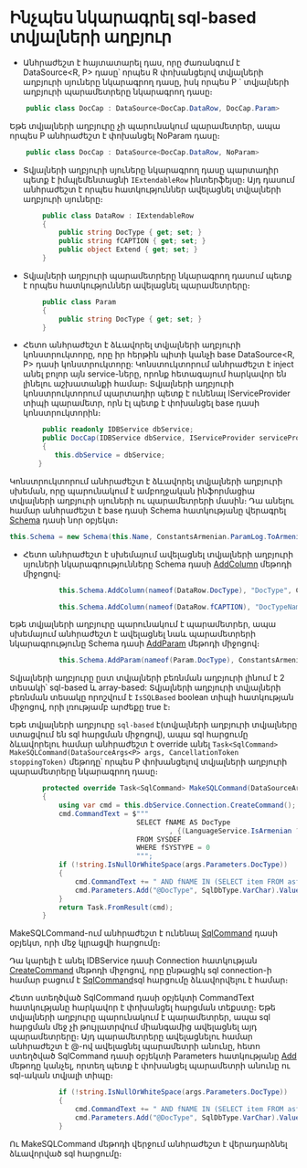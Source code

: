 # Ինչպես նկարագրել sql-based տվյալների աղբյուր

- Անհրաժեշտ է հայտատարել դաս, որը ժառանգում է DataSource<R, P> դասը՝ որպես R փոխանցելով տվյալների աղբյուրի սյուները նկարագրող դասը, իսկ որպես P ` տվյալների աղբյուրի պարամետրերը նկարագրող դասը։

```c#
    public class DocCap : DataSource<DocCap.DataRow, DocCap.Param>
```

Եթե տվյալների աղբյուրը չի պարունակում պարամետրեր, ապա որպես P անհրաժեշտ է փոխանցել NoParam դասը։
```c#
    public class DocCap : DataSource<DocCap.DataRow, NoParam>
```

- Տվյալների աղբյուրի սյուները նկարագրող դասը պարտադիր պետք է իմպլեմենտացնի `IExtendableRow` ինտերֆեյսը։ Այդ դասում անհրաժեշտ է որպես հատկություններ ավելացնել տվյալների աղբյուրի սյուները։
```c#
        public class DataRow : IExtendableRow
        {
            public string DocType { get; set; }
            public string fCAPTION { get; set; }
            public object Extend { get; set; }
        }
```

- Տվյալների աղբյուրի պարամետրերը նկարագրող դասում պետք է որպես հատկություններ ավելացնել պարամետրերը։
```c#
        public class Param
        {
            public string DocType { get; set; }
        }
```

- Հետո անհրաժեշտ է ձևավորել տվյալների աղբյուրի կոնստրուկտորը, որը իր հերթին պիտի կանչի base DataSource<R, P> դասի կոնստրուկտորը: Կոնստուկտորում անհրաժեշտ է inject անել բոլոր այն service-ները, որոնք հետագայում հարկավոր են լինելու աշխատանքի համար։
Տվյալների աղբյուրի կոնստրուկտորում պարտադիր պետք է ունենալ IServiceProvider տիպի պարամետր, որն էլ պետք է փոխանցել base դասի կոնստրուկտորին։
```c#
        public readonly IDBService dbService;
        public DocCap(IDBService dbService, IServiceProvider serviceProvider) : base(serviceProvider)
        {
           this.dbService = dbService;
       }
```
Կոնստրուկտորում անհրաժեշտ է ձևավորել տվյալների աղբյուրի սխեման, որը պարունակում է ամբողջական ինֆորմացիա տվյալների աղբյուրի սյուների ու պարամետրերի մասին։
Դա անելու համար անհրաժեշտ է base դասի Schema հատկությանը վերագրել [Schema](https://github.com/armsoft/as8x-docs/blob/main/src/server_api/definitions/schema.md#schema) դասի նոր օբյեկտ։

```c#
this.Schema = new Schema(this.Name, ConstantsArmenian.ParamLog.ToArmenianANSICached(), ConstantsEnglish.ParamLog, typeof(DataRow), typeof(Param));
```

- Հետո անհրաժեշտ է սխեմայում ավելացնել տվյալների աղբյուրի սյուների նկարագրությունները Schema դասի [AddColumn](https://github.com/armsoft/as8x-docs/blob/main/src/server_api/definitions/schema.md#addcolumn) մեթոդի միջոցով։
```c#
            this.Schema.AddColumn(nameof(DataRow.DocType), "DocType", ConstantsArmenian.DocType.ToArmenianANSICached(), ConstantsEnglish.DocType, FieldTypeProvider.GetStringFieldType(SYSDEF.DocNameLength));

            this.Schema.AddColumn(nameof(DataRow.fCAPTION), "DocTypeName", ConstantsArmenian.Name.ToArmenianANSICached(), ConstantsEnglish.Name, FieldTypeProvider.GetStringFieldType(SYSDEF.fCAPTIONLength));
```

Եթե տվյալների աղբյուրը պարունակում է պարամետրեր, ապա սխեմայում անհրաժեշտ է ավելացնել նաև պարամետրերի նկարագրությունը Schema դասի [AddParam](https://github.com/armsoft/as8x-docs/blob/main/src/server_api/definitions/schema.md#addparam) մեթոդի միջոցով։

```c#
            this.Schema.AddParam(nameof(Param.DocType), ConstantsArmenian.DocType.ToArmenianANSICached(), FieldTypeProvider.GetStringFieldType(DSConstantsLength.DocCapDocType), eDescription: ConstantsEnglish.DocType);
```

Տվյալների աղբյուրը ըստ տվյալների բեռնման աղբյուրի լինում է 2 տեսակի՝ sql-based և array-based:
Տվյալների աղբյուրի տվյալների բեռնման տեսակը որոշվում է `IsSQLBased` boolean տիպի հատկության միջոցով, որի լռությամբ արժեքը true է։

Եթե տվյալների աղբյուրը `sql-based` է(տվյալների աղբյուրի տվյալները ստացվում են sql հարցման միջոցով), ապա sql հարցումը ձևավորելու համար անհրաժեշտ է override անել `Task<SqlCommand> MakeSQLCommand(DataSourceArgs<P> args, CancellationToken stoppingToken)` մեթոդը՝ որպես P փոխանցելով տվյալների աղբյուրի պարամետրերը նկարագրող դասը։

```c#
        protected override Task<SqlCommand> MakeSQLCommand(DataSourceArgs<Param> args, CancellationToken stoppingToken)
        {
            using var cmd = this.dbService.Connection.CreateCommand();
            cmd.CommandText = $"""
                               SELECT fNAME AS DocType
                                       , {(LanguageService.IsArmenian ? "fCAPTION" : "fECAPTION")} AS DocTypeName
                               FROM SYSDEF
                               WHERE fSYSTYPE = 0
                               """;
            if (!string.IsNullOrWhiteSpace(args.Parameters.DocType))
            {
                cmd.CommandText += " AND fNAME IN (SELECT item FROM asf_Split_to_table(@DocType, default))";
                cmd.Parameters.Add("@DocType", SqlDbType.VarChar).Value = args.Parameters.DocType;
            }
            return Task.FromResult(cmd);
        }
```
MakeSQLCommand-ում անհրաժեշտ է ունենալ [SqlCommand](https://learn.microsoft.com/en-us/dotnet/api/system.data.sqlclient.sqlcommand?view=netframework-4.8.1) դասի օբյեկտ, որի մեջ կլրացվի հարցումը։

Դա կարելի է անել IDBService դասի Connection հատկության [CreateCommand](https://learn.microsoft.com/en-us/dotnet/api/system.data.sqlclient.sqlconnection.createcommand?view=netframework-4.8.1&viewFallbackFrom=dotnet-plat-ext-8.0) մեթոդի միջոցով, որը ընթացիկ sql connection-ի համար բացում է [SqlCommand](https://learn.microsoft.com/en-us/dotnet/api/system.data.sqlclient.sqlcommand?view=netframework-4.8.1)sql հարցումը ձևավորվելու է համար։

Հետո ստեղծված SqlCommand դասի օբյեկտի CommandText հատկությանը հարկավոր է փոխանցել հարցման տեքստը։
Եթե տվյալների աղբյուրը պարունակում է պարամետրեր, ապա sql հարցման մեջ չի թույլատրվում միանգամից ավելացնել այդ պարամետրերը։
Այդ պարամետրերը ավելացնելու համար անհրաժեշտ է @-ով ավելացնել պարամետրի անունը, հետո ստեղծված SqlCommand դասի օբյեկտի Parameters հատկությանը [Add](https://learn.microsoft.com/en-us/dotnet/api/system.data.sqlclient.sqlparametercollection.add?view=netframework-4.8.1#system-data-sqlclient-sqlparametercollection-add(system-string-system-data-sqldbtype)) մեթոդը կանչել, որտեղ պետք է փոխանցել պարամետրի անունը ու sql-ական տվյալի տիպը։

```c#
            if (!string.IsNullOrWhiteSpace(args.Parameters.DocType))
            {
                cmd.CommandText += " AND fNAME IN (SELECT item FROM asf_Split_to_table(@DocType, default))";
                cmd.Parameters.Add("@DocType", SqlDbType.VarChar).Value = args.Parameters.DocType;
            }
```

Ու MakeSQLCommand մեթոդի վերջում անհրաժեշտ է վերադարձնել ձևավորված sql հարցումը։

